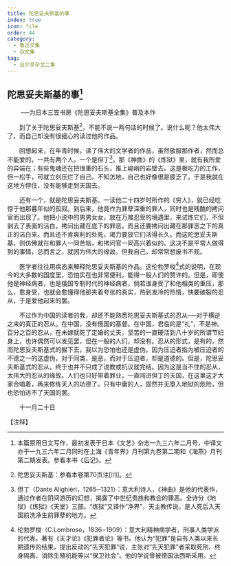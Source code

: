 ```yaml
---
title: 陀思妥夫斯基的事
index: true
icon: file
order: 44
category:
  - 鲁迅文集
  - 杂文集
tag:  
  - 且介亭杂文二集
---
```


## 陀思妥夫斯基的事[^①]
　　
──为日本三笠书房《陀思妥夫斯基全集》普及本作

　　到了关于陀思妥夫斯基[^②]，不能不说一两句话的时候了。说什么呢？他太伟大了，而自己却没有很细心的读过他的作品。

　　回想起来，在年青时候，读了伟大的文学者的作品，虽然敬服那作者，然而总不能爱的，一共有两个人。一个是但丁[^③]，那《神曲》的《炼狱》里，就有我所爱的异端在；有些鬼魂还在把很重的石头，推上峻峭的岩壁去。这是极吃力的工作，但一松手，可就立刻压烂了自己。不知怎地，自己也好像很是疲乏了。于是我就在这地方停住，没有能够走到天国去。

　　还有一个，就是陀思妥夫斯基。一读他二十四岁时所作的《穷人》，就已经吃惊于他那暮年似的孤寂。到后来，他竟作为罪孽深重的罪人，同时也是残酷的拷问官而出现了。他把小说中的男男女女，放在万难忍受的境遇里，来试炼它们，不但剥去了表面的洁白，拷问出藏在底下的罪恶，而且还要拷问出藏在那罪恶之下的真正的洁白来。而且还不肯爽利的处死，竭力要放它们活得长久。而这陀思妥夫斯基，则仿佛就在和罪人一同苦恼，和拷问官一同高兴着似的。这决不是平常人做得到的事情，总而言之，就因为伟大的缘故。但我自己，却常常想废书不观。

　　医学者往往用病态来解释陀思妥夫斯基的作品。这伦勃罗梭[^④]式的说明，在现今的大多数的国度里，恐怕实在也非常便利，能得一般人们的赞许的。但是，即使他是神经病者，也是俄国专制时代的神经病者，倘若谁身受了和他相类的重压，那么，愈身受，也就会愈懂得他那夹着夸张的真实，热到发冷的热情，快要破裂的忍从，于是爱他起来的罢。

　　不过作为中国的读者的我，却还不能熟悉陀思妥夫斯基式的忍从──对于横逆之来的真正的忍从。在中国，没有俄国的基督。在中国，君临的是“礼”，不是神。百分之百的忍从，在未嫁就死了定婚的丈夫，坚苦的一直硬活到八十岁的所谓节妇身上，也许偶然可以发见罢，但在一般的人们，却没有。忍从的形式，是有的，然而陀思妥夫斯基式的掘下去，我以为恐怕也还是虚伪。因为压迫者指为被压迫者的不德之一的这虚伪，对于同类，是恶，而对于压迫者，却是道德的。但是，陀思妥夫斯基式的忍从，终于也并不只成了说教或抗议就完结。因为这是当不住的忍从，太伟大的忍从的缘故。人们也只好带着罪业，一直闯进但丁的天国，在这里这才大家合唱着，再来修练天人的功德了。只有中庸的人，固然并无堕入地狱的危险，但也恐怕进不了天国的罢。

　　十一月二十日

【注释】

[^①]:本篇原用日文写作，最初发表于日本《文艺》杂志一九三六年二月号，中译文亦于一九三六年二月同时在上海《青年界》月刊第九卷第二期和《海燕》月刊第二期发表。参看本书《后记》。

[^②]:陀思妥夫斯基：参看本卷第70页注[⑾]。

[^③]:但丁（Dante Alighièri，1265─1321）：意大利诗人，《神曲》是他的代表作，通过作者在阴间游历的幻想，揭露了中世纪贵族和教会的罪恶。全诗分《地狱》《炼狱》《天堂》三部。“炼狱”又译作“净界”，天主教传说，是人死后入天国前洗净生前罪孽的地方。

[^④]:伦勃罗梭（C.Lombroso，1836─1909）：意大利精神病学者，刑事人类学派的代表。著有《天才论》《犯罪者论》等书。他认为“犯罪”是自有人类以来长期遗传的结果，提出反动的“先天犯罪”说，主张对“先天犯罪”者采取死刑、终身隔离、消除生殖机能等以“保卫社会”。他的学说曾被德国法西斯采用。
